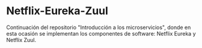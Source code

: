 # Netflix-Eureka-Zuul
Continuación del repositorio "Introducción a los microservicios", donde en esta ocasión se implementan los componentes de software: Netflix Eureka y Netflix Zuul.
